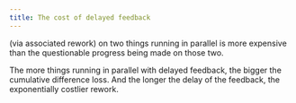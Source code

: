 ```yaml
---
title: The cost of delayed feedback
---
```


(via associated rework) on two things running in parallel is more expensive than the questionable progress being made on those two.

The more things running in parallel with delayed feedback, the bigger the cumulative difference loss. And the longer the delay of the feedback, the exponentially costlier rework.
